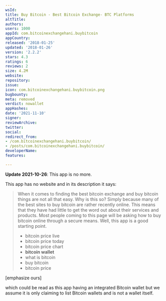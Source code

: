 ```yaml
---
wsId: 
title: Buy Bitcoin - Best Bitcoin Exchange- BTC Platforms
altTitle: 
authors: 
users: 1000
appId: com.bitcoinexchangehani.buybitcoin
appCountry: 
released: '2018-01-25'
updated: '2018-01-26'
version: '2.2.2'
stars: 4.3
ratings: 6
reviews: 2
size: 4.2M
website: 
repository: 
issue: 
icon: com.bitcoinexchangehani.buybitcoin.png
bugbounty: 
meta: removed
verdict: nowallet
appHashes: 
date: '2021-11-10'
signer: 
reviewArchive: 
twitter: 
social: 
redirect_from:
- /com.bitcoinexchangehani.buybitcoin/
- /posts/com.bitcoinexchangehani.buybitcoin/
developerName: 
features: 

---
```


**Update 2021-10-26**: This app is no more.

This app has no website and in its description it says:

> When it comes to finding the best bitcoin exchange and buy bitcoin things are
  not all that easy. Why is this so? Simply because many of the best sites to
  buy bitcoin are rather recently online. This means that they have had little
  to get the word out about their services and products. Most people coming to
  this page will be asking how to buy bitcoin online through a secure means.
  Well, this app is a good starting point.
> 
> * bitcoin price live
> * bitcoin price today
> * bitcoin price chart
> * **bitcoin wallet**
> * what is bitcoin
> * buy bitcoin
> * bitcoin price

[emphasize ours]

which could be read as this app having an integrated Bitcoin wallet but we
assume it is only claiming to list Bitcoin wallets and is not a wallet itself.
